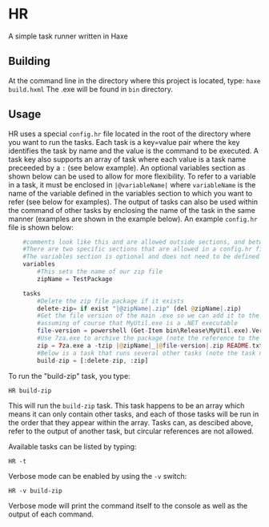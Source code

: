 # HR
A simple task runner written in Haxe

## Building

At the command line in the directory where this project is located, type:
` haxe build.hxml `
The .exe will be found in `bin` directory.

## Usage

HR uses a special `config.hr` file located in the root of the directory where you want to run the tasks. Each
task is a key=value pair where the key identifies the task by name and the value is the command to be executed.
A task key also supports an array of task where each value is a task name preceeded by a `:` (see below example).
An optional variables section as shown below can be used to allow for more flexibility. To refer to a variable in a task,
it must be enclosed in `|@variableName|` where `variableName` is the name of the variable defined in the variables section
to which you want to refer (see below for examples). The output of tasks can also be used within the command of other
tasks by enclosing the name of the task in the same manner (examples are shown in the example below). 
An example `config.hr` file is shown below:

```php
    #comments look like this and are allowed outside sections, and between tasks and variables
    #There are two specific sections that are allowed in a config.hr file: variables and tasks
    #The variables section is optional and does not need to be defined if it is not needed
    variables
        #This sets the name of our zip file
        zipName = TestPackage

    tasks
        #Delete the zip file package if it exists
        delete-zip= if exist "|@zipName|.zip" (del @zipName|.zip)
        #Get the file version of the main .exe so we can add it to the end of the zipfile name
        #assuming of course that MyUtil.exe is a .NET executable
        file-version = powershell (Get-Item bin\Release\MyUtil.exe).VersionInfo.FileVersion
        #Use 7za.exe to archive the package (note the reference to the file-version task)
        zip = 7za.exe a -tzip |@zipName|_|@file-version|.zip README.txt Version.txt bin\Release\MyUtil.exe
        #Below is a task that runs several other tasks (note the task neames must all be preceeded by ':')
        build-zip = [:delete-zip, :zip]


```

To run the "build-zip" task, you type:

`HR build-zip`

This will run the `build-zip` task. This task happens to be an array which means it can only contain other 
tasks, and each of those tasks will be run in the order that they appear within the array. Tasks can, as 
descibed above, refer to the output of another task, but circular references are not allowed.

Available tasks can be listed by typing:

`HR -t `

Verbose mode can be enabled by using the `-v` switch:

`HR -v build-zip`

Verbose mode will print the command itself to the console as well as the output of each command.
